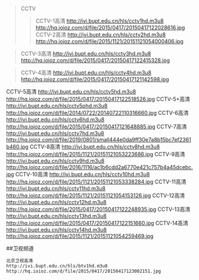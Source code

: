 >CCTV
>>CCTV-1高清
http://ivi.bupt.edu.cn/hls/cctv1hd.m3u8
http://hq.ioioz.com/d/file/2015/0417/20150417122028616.jpg
>>CCTV-2高清
http://ivi.bupt.edu.cn/hls/cctv2hd.m3u8
http://hq.ioioz.com/d/file/2015/1121/20151121054000406.jpg

>CCTV-3高清
http://ivi.bupt.edu.cn/hls/cctv3hd.m3u8
http://hq.ioioz.com/d/file/2015/0417/20150417122415328.jpg

>CCTV-4高清
http://ivi.bupt.edu.cn/hls/cctv4hd.m3u8
http://hq.ioioz.com/d/file/2015/0417/20150417121142598.jpg


CCTV-5高清
http://ivi.bupt.edu.cn/hls/cctv5hd.m3u8
http://hq.ioioz.com/d/file/2015/0417/20150417122518526.jpg
CCTV-5+高清
http://ivi.bupt.edu.cn/hls/cctv5phd.m3u8
http://hq.ioioz.com/d/file/2014/0722/20140722110316660.jpg
CCTV-6高清
http://ivi.bupt.edu.cn/hls/cctv6hd.m3u8
http://hq.ioioz.com/d/file/2015/0417/20150417121648885.jpg
CCTV-7高清
http://ivi.bupt.edu.cn/hls/cctv7hd.m3u8
http://hq.ioioz.com/d/file/2019/0801/small444e0da9ff30e7a8b15bc7ef2361b460.jpg
CCTV-8高清
http://ivi.bupt.edu.cn/hls/cctv8hd.m3u8
http://hq.ioioz.com/d/file/2015/1121/20151121053223686.jpg
CCTV-9高清
http://ivi.bupt.edu.cn/hls/cctv9hd.m3u8
http://hq.ioioz.com/d/file/2016/1116/ac1b6cdd2a6770e421c757b4a45dcebc.jpg
CCTV-10高清
http://ivi.bupt.edu.cn/hls/cctv10hd.m3u8
http://hq.ioioz.com/d/file/2015/1121/20151121053338284.jpg
CCTV-11高清
http://ivi.bupt.edu.cn/hls/cctv11hd.m3u8
http://hq.ioioz.com/d/file/2015/1121/20151121054153126.jpg
CCTV-12高清
http://ivi.bupt.edu.cn/hls/cctv12hd.m3u8
http://hq.ioioz.com/d/file/2015/0417/20150417122248935.jpg
CCTV-13高清
http://ivi.bupt.edu.cn/hls/cctv13hd.m3u8
http://hq.ioioz.com/d/file/2015/0417/20150417122151660.jpg
CCTV-14高清
http://ivi.bupt.edu.cn/hls/cctv14hd.m3u8
http://hq.ioioz.com/d/file/2015/1121/20151121054259469.jpg


##卫视频道
```
北京卫视高清
http://ivi.bupt.edu.cn/hls/btv1hd.m3u8
http://hq.ioioz.com/d/file/2015/0417/20150417123002151.jpg

```